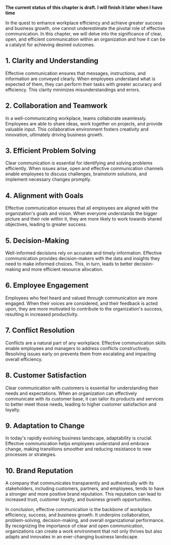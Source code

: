 **The current status of this chapter is draft. I will finish it later when I have time**

In the quest to enhance workplace efficiency and achieve greater success and business growth, one cannot underestimate the pivotal role of effective communication. In this chapter, we will delve into the significance of clear, open, and efficient communication within an organization and how it can be a catalyst for achieving desired outcomes.

**1. Clarity and Understanding**
--------------------------------

Effective communication ensures that messages, instructions, and information are conveyed clearly. When employees understand what is expected of them, they can perform their tasks with greater accuracy and efficiency. This clarity minimizes misunderstandings and errors.

**2. Collaboration and Teamwork**
---------------------------------

In a well-communicating workplace, teams collaborate seamlessly. Employees are able to share ideas, work together on projects, and provide valuable input. This collaborative environment fosters creativity and innovation, ultimately driving business growth.

**3. Efficient Problem Solving**
--------------------------------

Clear communication is essential for identifying and solving problems efficiently. When issues arise, open and effective communication channels enable employees to discuss challenges, brainstorm solutions, and implement necessary changes promptly.

**4. Alignment with Goals**
---------------------------

Effective communication ensures that all employees are aligned with the organization's goals and vision. When everyone understands the bigger picture and their role within it, they are more likely to work towards shared objectives, leading to greater success.

**5. Decision-Making**
----------------------

Well-informed decisions rely on accurate and timely information. Effective communication provides decision-makers with the data and insights they need to make informed choices. This, in turn, leads to better decision-making and more efficient resource allocation.

**6. Employee Engagement**
--------------------------

Employees who feel heard and valued through communication are more engaged. When their voices are considered, and their feedback is acted upon, they are more motivated to contribute to the organization's success, resulting in increased productivity.

**7. Conflict Resolution**
--------------------------

Conflicts are a natural part of any workplace. Effective communication skills enable employees and managers to address conflicts constructively. Resolving issues early on prevents them from escalating and impacting overall efficiency.

**8. Customer Satisfaction**
----------------------------

Clear communication with customers is essential for understanding their needs and expectations. When an organization can effectively communicate with its customer base, it can tailor its products and services to better meet those needs, leading to higher customer satisfaction and loyalty.

**9. Adaptation to Change**
---------------------------

In today's rapidly evolving business landscape, adaptability is crucial. Effective communication helps employees understand and embrace change, making transitions smoother and reducing resistance to new processes or strategies.

**10. Brand Reputation**
------------------------

A company that communicates transparently and authentically with its stakeholders, including customers, partners, and employees, tends to have a stronger and more positive brand reputation. This reputation can lead to increased trust, customer loyalty, and business growth opportunities.

In conclusion, effective communication is the backbone of workplace efficiency, success, and business growth. It underpins collaboration, problem-solving, decision-making, and overall organizational performance. By recognizing the importance of clear and open communication, organizations can create a work environment that not only thrives but also adapts and innovates in an ever-changing business landscape.
